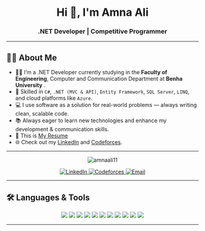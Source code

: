 <h1 align="center">Hi 👋, I'm Amna Ali</h1>
<h3 align="center">.NET Developer | Competitive Programmer </h3>

---

## 👩‍💻 About Me

- 👩‍🎓 I’m a .NET Developer currently studying in the **Faculty of Engineering**, Computer and Communication Department at **Benha University** .  
- 💼 Skilled in `C#`, `.NET (MVC & API)`, `Entity Framework`, `SQL Server`, `LINQ`, and cloud platforms like `Azure`.  
- 💻 I use software as a solution for real-world problems — always writing clean, scalable code.  
- 📚 Always eager to learn new technologies and enhance my development & communication skills.  
- 📄  This is [My Resume](https://drive.google.com/file/d/1gUeRfD3o8ZCOCHDf-SxEIS0gXoPvjlhg/view?usp=drivesdk)
- 🌐 Check out my [LinkedIn](https://www.linkedin.com/in/amna-ali-2372752a4) and [Codeforces](https://codeforces.com/profile/amnaali123).

---

<p align="center">
  <img src="https://komarev.com/ghpvc/?username=amnaali11&label=Profile%20views&color=0e75b6&style=flat" alt="amnaali11" />
</p>

<p align="center">
  <a href="https://www.linkedin.com/in/amna-ali-2372752a4" target="_blank">
    <img src="https://img.shields.io/badge/LinkedIn-0A66C2?style=for-the-badge&logo=linkedin&logoColor=white" alt="LinkedIn" />
  </a>
  <a href="https://codeforces.com/profile/amnaali123" target="_blank">
    <img src="https://img.shields.io/badge/Codeforces-1f8acb?style=for-the-badge&logo=codeforces&logoColor=white" alt="Codeforces" />
  </a>
  <a href="mailto:amnaabdelwahab77@gmail.com">
    <img src="https://img.shields.io/badge/Gmail-D14836?style=for-the-badge&logo=gmail&logoColor=white" alt="Email" />
  </a>
</p>

---

## 🛠️ Languages & Tools

<p align="center">
  <img src="https://img.shields.io/badge/C++-00599C?style=for-the-badge&logo=c%2B%2B&logoColor=white"/>
  <img src="https://img.shields.io/badge/C%23-68217A?style=for-the-badge&logo=c-sharp&logoColor=white"/>
  <img src="https://img.shields.io/badge/.NET-512BD4?style=for-the-badge&logo=dotnet&logoColor=white"/>
  <img src="https://img.shields.io/badge/SQL%20Server-CC2927?style=for-the-badge&logo=microsoft-sql-server&logoColor=white"/>
  <img src="https://img.shields.io/badge/Entity_Framework-003B57?style=for-the-badge&logo=entity-framework&logoColor=white"/>
  <img src="https://img.shields.io/badge/HTML5-E34F26?style=for-the-badge&logo=html5&logoColor=white"/>
  <img src="https://img.shields.io/badge/CSS3-1572B6?style=for-the-badge&logo=css3&logoColor=white"/>
  <img src="https://img.shields.io/badge/JavaScript-F7DF1E?style=for-the-badge&logo=javascript&logoColor=black"/>
  <img src="https://img.shields.io/badge/Azure-0078D4?style=for-the-badge&logo=microsoft-azure&logoColor=white"/>
  <img src="https://img.shields.io/badge/Git-F05032?style=for-the-badge&logo=git&logoColor=white"/>
  <img src="https://img.shields.io/badge/GitHub-181717?style=for-the-badge&logo=github&logoColor=white"/>
</p>

---


